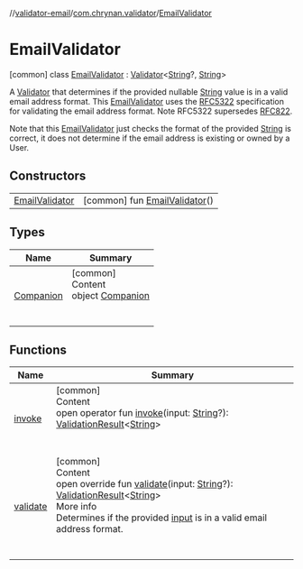 //[validator-email](../../../index.md)/[com.chrynan.validator](../index.md)/[EmailValidator](index.md)



# EmailValidator  
 [common] class [EmailValidator](index.md) : [Validator](../../../../validator-core/validator-core/com.chrynan.validator/-validator/index.md)<[String](https://kotlinlang.org/api/latest/jvm/stdlib/kotlin/-string/index.html)?, [String](https://kotlinlang.org/api/latest/jvm/stdlib/kotlin/-string/index.html)> 

A [Validator](../../../../validator-core/validator-core/com.chrynan.validator/-validator/index.md) that determines if the provided nullable [String](https://kotlinlang.org/api/latest/jvm/stdlib/kotlin/-string/index.html) value is in a valid email address format. This [EmailValidator](index.md) uses the [RFC5322](https://www.ietf.org/rfc/rfc5322.txt) specification for validating the email address format. Note RFC5322 supersedes [RFC822](https://tools.ietf.org/html/rfc822).



Note that this [EmailValidator](index.md) just checks the format of the provided [String](https://kotlinlang.org/api/latest/jvm/stdlib/kotlin/-string/index.html) is correct, it does not determine if the email address is existing or owned by a User.

   


## Constructors  
  
| | |
|---|---|
| <a name="com.chrynan.validator/EmailValidator/EmailValidator/#/PointingToDeclaration/"></a>[EmailValidator](-email-validator.md)| <a name="com.chrynan.validator/EmailValidator/EmailValidator/#/PointingToDeclaration/"></a> [common] fun [EmailValidator](-email-validator.md)()   <br>|


## Types  
  
|  Name |  Summary | 
|---|---|
| <a name="com.chrynan.validator/EmailValidator.Companion///PointingToDeclaration/"></a>[Companion](-companion/index.md)| <a name="com.chrynan.validator/EmailValidator.Companion///PointingToDeclaration/"></a>[common]  <br>Content  <br>object [Companion](-companion/index.md)  <br><br><br>|


## Functions  
  
|  Name |  Summary | 
|---|---|
| <a name="com.chrynan.validator/Validator/invoke/#kotlin.String?/PointingToDeclaration/"></a>[invoke](index.md#%5Bcom.chrynan.validator%2FValidator%2Finvoke%2F%23kotlin.String%3F%2FPointingToDeclaration%2F%5D%2FFunctions%2F981275410)| <a name="com.chrynan.validator/Validator/invoke/#kotlin.String?/PointingToDeclaration/"></a>[common]  <br>Content  <br>open operator fun [invoke](index.md#%5Bcom.chrynan.validator%2FValidator%2Finvoke%2F%23kotlin.String%3F%2FPointingToDeclaration%2F%5D%2FFunctions%2F981275410)(input: [String](https://kotlinlang.org/api/latest/jvm/stdlib/kotlin/-string/index.html)?): [ValidationResult](../../../../validator-core/validator-core/com.chrynan.validator/-validation-result/index.md)<[String](https://kotlinlang.org/api/latest/jvm/stdlib/kotlin/-string/index.html)>  <br><br><br>|
| <a name="com.chrynan.validator/EmailValidator/validate/#kotlin.String?/PointingToDeclaration/"></a>[validate](validate.md)| <a name="com.chrynan.validator/EmailValidator/validate/#kotlin.String?/PointingToDeclaration/"></a>[common]  <br>Content  <br>open override fun [validate](validate.md)(input: [String](https://kotlinlang.org/api/latest/jvm/stdlib/kotlin/-string/index.html)?): [ValidationResult](../../../../validator-core/validator-core/com.chrynan.validator/-validation-result/index.md)<[String](https://kotlinlang.org/api/latest/jvm/stdlib/kotlin/-string/index.html)>  <br>More info  <br>Determines if the provided [input](validate.md) is in a valid email address format.  <br><br><br>|

